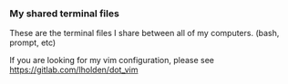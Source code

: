 ### My shared terminal files
These are the terminal files I share between all of my computers. (bash, prompt, etc)

If you are looking for my vim configuration, please see https://gitlab.com/lholden/dot_vim
